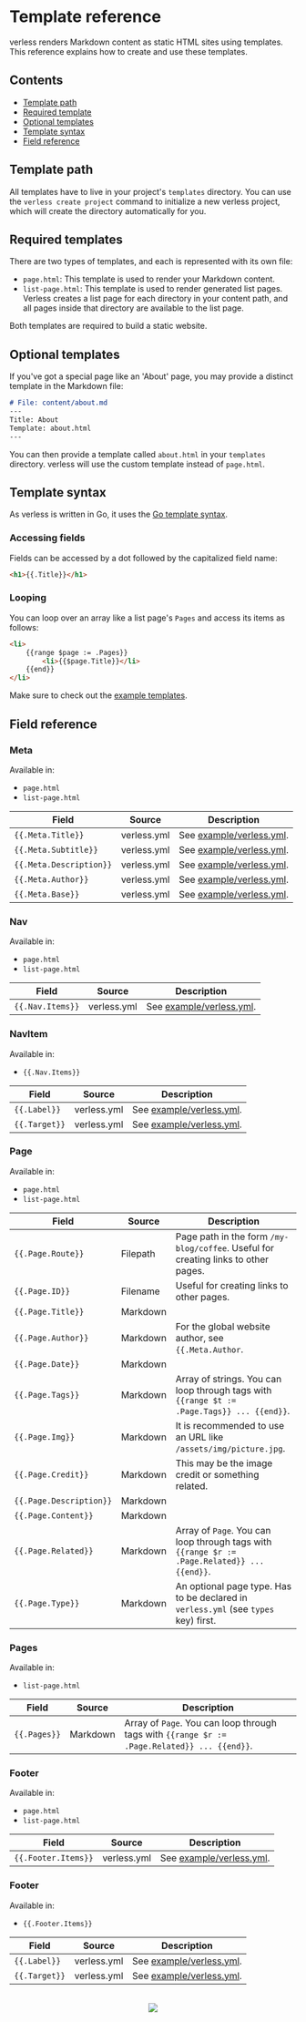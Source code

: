 # Template reference

verless renders Markdown content as static HTML sites using templates. This reference explains how to create and use
these templates.

## Contents

* [Template path](#template-path)
* [Required template](#required-templates)
* [Optional templates](#optional-templates)
* [Template syntax](#template-syntax)
* [Field reference](#field-reference)

## Template path

All templates have to live in your project's `templates` directory. You can use the `verless create project` command
to initialize a new verless project, which will create the directory automatically for you.

## Required templates

There are two types of templates, and each is represented with its own file:

* `page.html`: This template is used to render your Markdown content.
* `list-page.html`: This template is used to render generated list pages. Verless creates a list page for each
directory in your content path, and all pages inside that directory are available to the list page.

Both templates are required to build a static website.

## Optional templates

If you've got a special page like an 'About' page, you may provide a distinct template in the Markdown file:

```markdown
# File: content/about.md
---
Title: About
Template: about.html
---
```

You can then provide a template called `about.html` in your `templates` directory. verless will use the custom template
instead of `page.html`.

## Template syntax

As verless is written in Go, it uses the [Go template syntax](https://golang.org/pkg/text/template/).

### Accessing fields

Fields can be accessed by a dot followed by the capitalized field name:

```html
<h1>{{.Title}}</h1>
``` 

### Looping

You can loop over an array like a list page's `Pages` and access its items as follows:

```html
<li>
    {{range $page := .Pages}}
        <li>{{$page.Title}}</li>
    {{end}}
</li>
```

Make sure to check out the [example templates](../example/templates).

## Field reference

### Meta

Available in:
* `page.html`
* `list-page.html`

| Field                   | Source      | Description                                        |
|-------------------------|-------------|----------------------------------------------------|
| `{{.Meta.Title}}`       | verless.yml | See [example/verless.yml](../example/verless.yml). |
| `{{.Meta.Subtitle}}`    | verless.yml | See [example/verless.yml](../example/verless.yml). |
| `{{.Meta.Description}}` | verless.yml | See [example/verless.yml](../example/verless.yml). |
| `{{.Meta.Author}}`      | verless.yml | See [example/verless.yml](../example/verless.yml). |
| `{{.Meta.Base}}`        | verless.yml | See [example/verless.yml](../example/verless.yml). |

### Nav

Available in:
* `page.html`
* `list-page.html`

| Field            | Source      | Description                                        |
|------------------|-------------|----------------------------------------------------|
| `{{.Nav.Items}}` | verless.yml | See [example/verless.yml](../example/verless.yml). |

### NavItem

Available in:
* `{{.Nav.Items}}`

| Field         | Source      | Description                                        |
|---------------|-------------|----------------------------------------------------|
| `{{.Label}}`  | verless.yml | See [example/verless.yml](../example/verless.yml). |
| `{{.Target}}` | verless.yml | See [example/verless.yml](../example/verless.yml). |

### Page

Available in:
* `page.html`
* `list-page.html`

| Field                   | Source   | Description                                                                                  |
|-------------------------|----------|----------------------------------------------------------------------------------------------|
| `{{.Page.Route}}`       | Filepath | Page path in the form `/my-blog/coffee`. Useful for creating links to other pages.           |
| `{{.Page.ID}}`          | Filename | Useful for creating links to other pages.                                                    |
| `{{.Page.Title}}`       | Markdown |                                                                                              |
| `{{.Page.Author}}`      | Markdown | For the global website author, see `{{.Meta.Author`.                                         |
| `{{.Page.Date}}`        | Markdown |                                                                                              |
| `{{.Page.Tags}}`        | Markdown | Array of strings. You can loop through tags with `{{range $t := .Page.Tags}} ... {{end}}`.   |
| `{{.Page.Img}}`         | Markdown | It is recommended to use an URL like `/assets/img/picture.jpg`.                              |
| `{{.Page.Credit}}`      | Markdown | This may be the image credit or something related.                                           |
| `{{.Page.Description}}` | Markdown |                                                                                              |
| `{{.Page.Content}}`     | Markdown |                                                                                              |
| `{{.Page.Related}}`     | Markdown | Array of `Page`. You can loop through tags with `{{range $r := .Page.Related}} ... {{end}}`. |
| `{{.Page.Type}}`        | Markdown | An optional page type. Has to be declared in `verless.yml` (see `types` key) first.          |

### Pages

Available in:
* `list-page.html`

| Field        | Source   | Description                                                                                  |
|--------------|----------|----------------------------------------------------------------------------------------------|
| `{{.Pages}}` | Markdown | Array of `Page`. You can loop through tags with `{{range $r := .Page.Related}} ... {{end}}`. |

### Footer

Available in:
* `page.html`
* `list-page.html`

| Field               | Source      | Description                                        |
|---------------------|-------------|----------------------------------------------------|
| `{{.Footer.Items}}` | verless.yml | See [example/verless.yml](../example/verless.yml). |

### Footer

Available in:
* `{{.Footer.Items}}`

| Field         | Source      | Description                                        |
|---------------|-------------|----------------------------------------------------|
| `{{.Label}}`  | verless.yml | See [example/verless.yml](../example/verless.yml). |
| `{{.Target}}` | verless.yml | See [example/verless.yml](../example/verless.yml). |

<p align="center">
<br>
<a href="https://github.com/verless/verless"><img src="https://verless.dominikbraun.io/assets/img/icon-light.png"></a>
</p>
